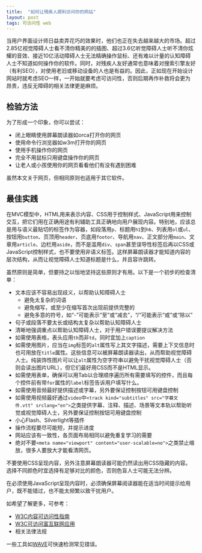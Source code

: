 ```yaml
---
title:  "如何让残疾人顺利访问你的网站"
layout: post
tags: 可访问性 web
---
```


当用户界面设计师日益卖弄花巧的效果时，他们也正在失去越来越大的市场。超过2.85亿视觉障碍人士看不清你精美的的插图、超过3.6亿听觉障碍人士听不清你炫耀的音效、接近10亿活动障碍人士无法精确操作鼠标、还有难以计量的认知障碍人士不知道如何操作你的软件。同时，对残疾人友好通常也意味着对搜索引擎友好（有利SEO），对使用老旧或移动设备的人也是有益的。因此，正如现在开始设计网站时就考虑SEO一样，一开始就要考虑可访问性，否则后期再作补救将会更为昂贵，违反无障碍的相关法律更是麻烦。

## 检验方法

为了形成一个印象，你可以尝试：

- 闭上眼睛使用屏幕朗读器如orca打开你的网页
- 使用命令行浏览器如w3m打开你的网页
- 使用手机操作你的网页
- 完全不用鼠标只用键盘操作你的网页
- 让老人或小孩使用你的网页看看他们有没有遇到困难

虽然本文关于网页，但相同原则也适用于其它软件。

## 最佳实践

在MVC模型中，HTML用来表示内容、CSS用于控制样式、JavaScript用来控制交互，把它们用在正确用途有利辅助工具正确地向用户展现内容。特别地，应该总是用与语义最贴切的标签作为容器，如段落用`p`、标题用`h1`到`h6`、列表用`ol`或`ul`、按钮用`button`、页顶用`header`、页底用`footor`、导航用`nav`、正文部分用`main`、文章用`article`、边栏用`aside`，而不是滥用`div`、`span`甚至误导性标签后再以CSS或JavaScript控制样式，也不要使用非语义标签。这样屏幕朗读器才能知道内容的层次结构，从而让视觉障碍人士知道标题是什么，并且容许跳转。

虽然原则是简单，但要持之以恒地坚持这些原则才有用。以下是一个初步的检查清单：
- 文本应该不容易出现歧义，以帮助认知障碍人士
    - 避免太复杂的词语
    - 避免缩写，或至少在缩写首次出现前提供完整的
    - 避免多意的符号，如“-”可能表示“至”或“减去”，“/”可能表示“或”或“除以”
- 句子或段落不要太长或结构太复杂以帮助认知障碍人士
- 清晰地强调重点以帮助认知障碍人士，对于用户错误要提议解决方法
- 如需使用表格，表头应用`th`而非`td`，同时宜加上`caption`
- 如需使用图片，应当在`img`标签的`alt`属性写上其文字描述，需要上下文信息时也可用放在`title`属性。这些信息可以被屏幕朗读器读出，从而帮助视觉障碍人士。纯装饰性图片可以让`alt`属性为空字符串以避免干扰视觉障碍人士（否则会读出图片URL），但它们最好用CSS而不是HTML显示。
- 如需使用表单，确保可以用Tab以合理顺序遍历所有需要填写的控件，而且每个控件前有带`for`属性的`label`标签告诉用户填写什么。
- 如需使用音频最好提供描述或字幕，另外要保证控制按钮可用键盘控制
- 如需使用视频最好通过`video`中`<track kind="subtitles" src="字幕文件.vtt" srclang="en">`之类提供字幕、注释、描述、场景等文本轨以帮助听觉或视觉障碍人士，另外要保证控制按钮可用键盘控制
- 小心Flash、Silverlight等插件
- 操作流程要尽可能短，并提示进度
- 网站应该有一致性，各页面布局相同以避免重复学习的需要
- 绝对不要`<meta name="viewport" content="user-scalable=no">`之类禁止缩放，很多人要放大才能看清网页。

不要使用CSS呈现内容，另外注意屏幕朗读器可能仍然读出用CSS隐藏的内容。选择不同颜色时宜选择有足够对比的颜色，否则色盲人士可能无法分辨。

在必须使用JavaScript呈现内容时，必须确保屏幕阅读器能在适当时间提示给用户，既不能错过，也不能太频繁以致干扰用户。

如希望了解更多，可参考：
- [W3C内容可访问性指南](https://www.w3.org/WAI/intro/wcag.php)
- [W3C可访问富互联网应用](https://www.w3.org/TR/wai-aria-1.1/)
- 相关法律法规

一些工具如[WAVE](https://webaim.org/resources/evalquickref/)可快速检测常见错误。
